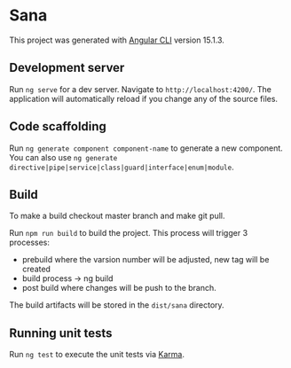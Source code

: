# Sana

This project was generated with [Angular CLI](https://github.com/angular/angular-cli) version 15.1.3.

## Development server

Run `ng serve` for a dev server. Navigate to `http://localhost:4200/`. The application will automatically reload if you change any of the source files.

## Code scaffolding

Run `ng generate component component-name` to generate a new component. You can also use `ng generate directive|pipe|service|class|guard|interface|enum|module`.

## Build

To make a build checkout master branch and make git pull.

Run `npm run build` to build the project. This process will trigger 3 processes:

- prebuild where the varsion number will be adjusted, new tag will be created
- build process -> ng build
- post build where changes will be push to the branch.

The build artifacts will be stored in the `dist/sana` directory.

## Running unit tests

Run `ng test` to execute the unit tests via [Karma](https://karma-runner.github.io).
